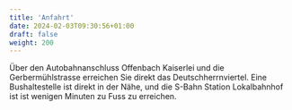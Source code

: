 ```yaml
---
title: 'Anfahrt'
date: 2024-02-03T09:30:56+01:00
draft: false
weight: 200
---
```


Über den Autobahnanschluss Offenbach Kaiserlei und die Gerbermühlstrasse erreichen Sie direkt das Deutschherrnviertel. Eine Bushaltestelle ist direkt in der Nähe, und die S-Bahn Station Lokalbahnhof ist ist wenigen Minuten zu Fuss zu erreichen.
